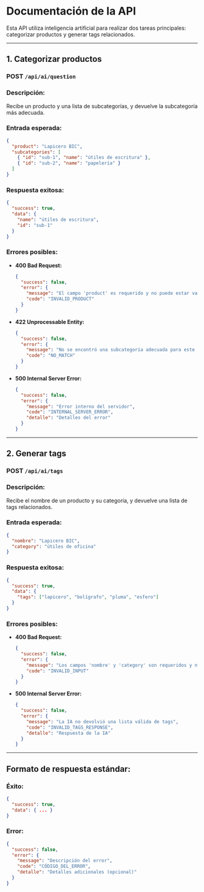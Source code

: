 # Documentación de la API

Esta API utiliza inteligencia artificial para realizar dos tareas principales: categorizar productos y generar tags relacionados.

---

## **1. Categorizar productos**
### **POST** `/api/ai/question`

### **Descripción:**
Recibe un producto y una lista de subcategorías, y devuelve la subcategoría más adecuada.

### **Entrada esperada:**
```json
{
  "product": "Lapicero BIC",
  "subcategories": [
    { "id": "sub-1", "name": "útiles de escritura" },
    { "id": "sub-2", "name": "papelería" }
  ]
}
```

### **Respuesta exitosa:**
```json
{
  "success": true,
  "data": {
    "name": "útiles de escritura",
    "id": "sub-1"
  }
}
```

### **Errores posibles:**
- **400 Bad Request:**
  ```json
  {
    "success": false,
    "error": {
      "message": "El campo 'product' es requerido y no puede estar vacío",
      "code": "INVALID_PRODUCT"
    }
  }
  ```
- **422 Unprocessable Entity:**
  ```json
  {
    "success": false,
    "error": {
      "message": "No se encontró una subcategoría adecuada para este producto",
      "code": "NO_MATCH"
    }
  }
  ```
- **500 Internal Server Error:**
  ```json
  {
    "success": false,
    "error": {
      "message": "Error interno del servidor",
      "code": "INTERNAL_SERVER_ERROR",
      "detalle": "Detalles del error"
    }
  }
  ```

---

## **2. Generar tags**
### **POST** `/api/ai/tags`

### **Descripción:**
Recibe el nombre de un producto y su categoría, y devuelve una lista de tags relacionados.

### **Entrada esperada:**
```json
{
  "nombre": "Lapicero BIC",
  "category": "útiles de oficina"
}
```

### **Respuesta exitosa:**
```json
{
  "success": true,
  "data": {
    "tags": ["lapicero", "bolígrafo", "pluma", "esfero"]
  }
}
```

### **Errores posibles:**
- **400 Bad Request:**
  ```json
  {
    "success": false,
    "error": {
      "message": "Los campos 'nombre' y 'category' son requeridos y no pueden estar vacíos",
      "code": "INVALID_INPUT"
    }
  }
  ```
- **500 Internal Server Error:**
  ```json
  {
    "success": false,
    "error": {
      "message": "La IA no devolvió una lista válida de tags",
      "code": "INVALID_TAGS_RESPONSE",
      "detalle": "Respuesta de la IA"
    }
  }
  ```

---

## **Formato de respuesta estándar:**
### **Éxito:**
```json
{
  "success": true,
  "data": { ... }
}
```

### **Error:**
```json
{
  "success": false,
  "error": {
    "message": "Descripción del error",
    "code": "CÓDIGO_DEL_ERROR",
    "detalle": "Detalles adicionales (opcional)"
  }
}
```
